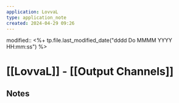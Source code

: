 ```yaml
---
application: LovvaL
type: application_note
created: 2024-04-29 09:26
---
```

modified:: <%+ tp.file.last_modified_date("dddd Do MMMM YYYY HH:mm:ss") %>

# [[LovvaL]] - [[Output Channels]]

## Notes

